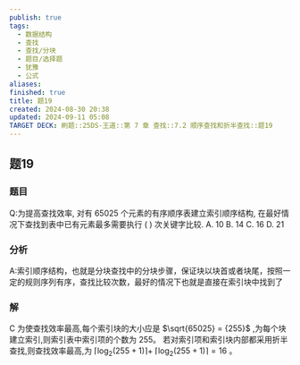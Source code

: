 ```yaml
---
publish: true
tags:
  - 数据结构
  - 查找
  - 查找/分块
  - 题目/选择题
  - 犹豫
  - 公式
aliases: 
finished: true
title: 题19
created: 2024-08-30 20:38
updated: 2024-09-11 05:08
TARGET DECK: 刷题::25DS-王道::第 7 章 查找::7.2 顺序查找和折半查找::题19
---
```

## 题19
### 题目
Q:为提高查找效率, 对有 65025 个元素的有序顺序表建立索引顺序结构, 在最好情况下查找到表中已有元素最多需要执行 ( ) 次关键字比较.
A. 10 
B. 14 
C. 16 
D. 21
### 分析
A:索引顺序结构，也就是分块查找中的分块步骤，保证块以块首或者块尾，按照一定的规则序列有序，查找比较次数，最好的情况下也就是直接在索引块中找到了
### 解
C
为使查找效率最高,每个索引块的大小应是 $\sqrt{65025} = {255}$ ,为每个块建立索引,则索引表中索引项的个数为 255。
若对索引项和索引块内部都采用折半查找,则查找效率最高,为 $\lceil  {{\log }_{2}( {{255} + 1}) }\rceil   +$ $\lceil  {{\log }_{2}( {{255} + 1}) }\rceil   = {16}$ 。


 